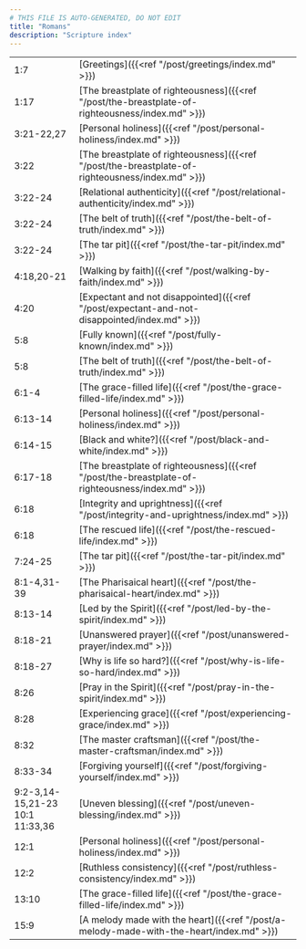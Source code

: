 ```yaml
---
# THIS FILE IS AUTO-GENERATED, DO NOT EDIT
title: "Romans"
description: "Scripture index"
---
```


|  |  |
| --- | --- |
| 1:7 | [Greetings]({{<ref "/post/greetings/index.md" >}}) |
| 1:17 | [The breastplate of righteousness]({{<ref "/post/the-breastplate-of-righteousness/index.md" >}}) |
| 3:21-22,27 | [Personal holiness]({{<ref "/post/personal-holiness/index.md" >}}) |
| 3:22 | [The breastplate of righteousness]({{<ref "/post/the-breastplate-of-righteousness/index.md" >}}) |
| 3:22-24 | [Relational authenticity]({{<ref "/post/relational-authenticity/index.md" >}}) |
| 3:22-24 | [The belt of truth]({{<ref "/post/the-belt-of-truth/index.md" >}}) |
| 3:22-24 | [The tar pit]({{<ref "/post/the-tar-pit/index.md" >}}) |
| 4:18,20-21 | [Walking by faith]({{<ref "/post/walking-by-faith/index.md" >}}) |
| 4:20 | [Expectant and not disappointed]({{<ref "/post/expectant-and-not-disappointed/index.md" >}}) |
| 5:8 | [Fully known]({{<ref "/post/fully-known/index.md" >}}) |
| 5:8 | [The belt of truth]({{<ref "/post/the-belt-of-truth/index.md" >}}) |
| 6:1-4 | [The grace-filled life]({{<ref "/post/the-grace-filled-life/index.md" >}}) |
| 6:13-14 | [Personal holiness]({{<ref "/post/personal-holiness/index.md" >}}) |
| 6:14-15 | [Black and white?]({{<ref "/post/black-and-white/index.md" >}}) |
| 6:17-18 | [The breastplate of righteousness]({{<ref "/post/the-breastplate-of-righteousness/index.md" >}}) |
| 6:18 | [Integrity and uprightness]({{<ref "/post/integrity-and-uprightness/index.md" >}}) |
| 6:18 | [The rescued life]({{<ref "/post/the-rescued-life/index.md" >}}) |
| 7:24-25 | [The tar pit]({{<ref "/post/the-tar-pit/index.md" >}}) |
| 8:1-4,31-39 | [The Pharisaical heart]({{<ref "/post/the-pharisaical-heart/index.md" >}}) |
| 8:13-14 | [Led by the Spirit]({{<ref "/post/led-by-the-spirit/index.md" >}}) |
| 8:18-21 | [Unanswered prayer]({{<ref "/post/unanswered-prayer/index.md" >}}) |
| 8:18-27 | [Why is life so hard?]({{<ref "/post/why-is-life-so-hard/index.md" >}}) |
| 8:26 | [Pray in the Spirit]({{<ref "/post/pray-in-the-spirit/index.md" >}}) |
| 8:28 | [Experiencing grace]({{<ref "/post/experiencing-grace/index.md" >}}) |
| 8:32 | [The master craftsman]({{<ref "/post/the-master-craftsman/index.md" >}}) |
| 8:33-34 | [Forgiving yourself]({{<ref "/post/forgiving-yourself/index.md" >}}) |
| 9:2-3,14-15,21-23 <br/> 10:1 <br/> 11:33,36 | [Uneven blessing]({{<ref "/post/uneven-blessing/index.md" >}}) |
| 12:1 | [Personal holiness]({{<ref "/post/personal-holiness/index.md" >}}) |
| 12:2 | [Ruthless consistency]({{<ref "/post/ruthless-consistency/index.md" >}}) |
| 13:10 | [The grace-filled life]({{<ref "/post/the-grace-filled-life/index.md" >}}) |
| 15:9 | [A melody made with the heart]({{<ref "/post/a-melody-made-with-the-heart/index.md" >}}) |
